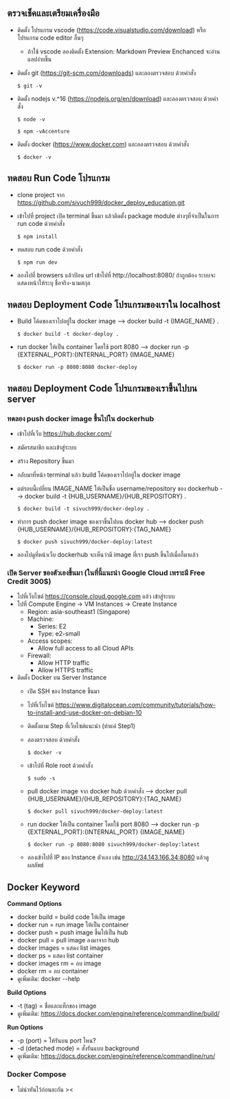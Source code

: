 ## ตรวจเช็คและเตรียมเครื่องมือ
* ติดตั้ง โปรแกรม vscode (https://code.visualstudio.com/download) หรือโปรแกรม code editor อื่นๆ
  * ถ้าใช้ vscode ลองติดตั้ง Extension: Markdown Preview Enchanced จะอ่านแลปง่ายขึ้น
* ติดตั้ง git (https://git-scm.com/downloads) และลองตรวจสอบ ด้วยคำสั่ง

      $ git -v
          
* ติดตั้ง nodejs v.^16 (https://nodejs.org/en/download) และลองตรวจสอบ ด้วยคำสั่ง

      $ node -v
    
      $ npm -vAccenture
    
* ติดตั้ง docker (https://www.docker.com) และลองตรวจสอบ ด้วยคำสั่ง

      $ docker -v
    
## ทดสอบ Run Code โปรแกรม
* clone project จาก https://github.com/sivuch999/docker_deploy_education.git
* เข้าไปที่ project เปิด terminal ขึ้นมา แล้วติดตั้ง package module ต่างๆที่จำเป็นในการ run code ด้วยคำสั่ง

      $ npm install
    
* ทดสอบ run code ด้วยคำสั่ง

      $ npm run dev
    
* ลองไปที่ browsers แล้วป้อน url เข้าไปที่ http://localhost:8080/ ถ้าถูกต้อง ระบบจะแสดงหน้าให้ระบุ ชื่อจริง-นามสกุล

  

## ทดสอบ Deployment Code โปรแกรมของเราใน localhost
  * Build โค้ดของเราไปอยู่ใน docker image --> docker build -t {IMAGE_NAME} .
      
        $ docker build -t docker-deploy .
        
  * run docker ให้เป็น container โดยใช้ port 8080 --> docker run -p {EXTERNAL_PORT}:{INTERNAL_PORT} {IMAGE_NAME}
      
        $ docker run -p 8080:8080 docker-deploy

## ทดสอบ Deployment Code โปรแกรมของเราขึ้นไปบน server
  ### ทดลอง push docker image ขึ้นไปใน dockerhub

  * เข้าไปที่เว็บ https://hub.docker.com/

  * สมัครสมาชิก และเข้าสู่ระบบ

  * สร้าง Repository ขึ้นมา

  * กลับมาที่หน้า terminal แล้ว build โค้ดของเราไปอยู่ใน docker image

  * แต่รอบนี้เปลี่ยน IMAGE_NAME ให้เป็นชื่อ username/repository ของ dockerhub --> docker build -t {HUB_USERNAME}/{HUB_REPOSITORY} .

        $ docker build -t sivuch999/docker-deploy .
        

  * ทำการ push docker image ของเราขึ้นไปบน docker hub --> docker push {HUB_USERNAME}/{HUB_REPOSITORY}:{TAG_NAME}

        $ docker push sivuch999/docker-deploy:latest

  * ลองไปดูที่หน้าเว็บ dockerhub จะเห็นว่ามี image ที่เรา push ขึ้นไปเมื่อกี้มาแล้ว
  ### เปิด Server ของตัวเองขึ้นมา (ในที่นี้แนะนำ Google Cloud เพราะมี Free Credit 300$)
  * ไปที่เว็บไซต์ https://console.cloud.google.com แล้ว เข้าสู่ระบบ
  * ไปที่ Compute Engine -> VM Instances -> Create Instance
    * Region: asia-southeast1 (Singapore)
    * Machine:
      * Series: E2
      * Type: e2-small
    * Access scopes:
      * Allow full access to all Cloud APIs
    * Firewall:
      * Allow HTTP traffic
      * Allow HTTPS traffic
  * ติดตั้ง Docker บน Server Instance
    * เปิด SSH ของ Instance ขึ้นมา
    * ไปที่เว็บไซต์ https://www.digitalocean.com/community/tutorials/how-to-install-and-use-docker-on-debian-10
    * ติดตั้งตาม Step ที่เว็บไซต์แนะนำ (ทำแค่ Step1)
    * ลองตรวจสอบ ด้วยคำสั่ง

          $ docker -v

    * เข้าไปที่ Role root ด้วยคำสั่ง

          $ sudo -s
    
    * pull docker image จาก docker hub ด้วยคำสั่ง --> docker pull {HUB_USERNAME}/{HUB_REPOSITORY}:{TAG_NAME}

          $ docker pull sivuch999/docker-deploy:latest
      
    * run docker ให้เป็น container โดยใช้ port 8080 --> docker run -p {EXTERNAL_PORT}:{INTERNAL_PORT} {IMAGE_NAME}
    
          $ docker run -p 8080:8080 sivuch999/docker-deploy:latest

    * ลองเข้าไปที่ IP ของ Instance ตัวเอง เช่น http://34.143.166.34:8080 แล้วดูผลลัพธ์




## Docker Keyword
  **Command Options**
  * docker build = build code ให้เป็น image
  * docker run = run image ให้เป็น container
  * docker push = push image ขึ้นไปเป็น hub
  * docker pull = pull image ลงมาจาก hub
  * docker images = แสดง list images
  * docker ps = แสดง list container
  * docker images rm = ลบ image
  * docker rm = ลบ container
  * ดูเพิ่มเติม: docker --help


  **Build Options**
  * -t (tag) = ชื่อและแท็กของ image
  * ดูเพิ่มเติม: https://docs.docker.com/engine/reference/commandline/build/


  **Run Options**
  * -p (port) = ให้รันบน port ไหน?
  * -d (detached mode) = สั่งรันแบบ background 
  * ดูเพิ่มเติม: https://docs.docker.com/engine/reference/commandline/run/

### Docker Compose
* ไม่น่าทันไว้ก่อนละกัน ><